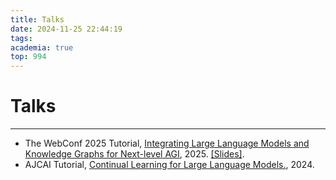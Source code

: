 ```yaml
---
title: Talks
date: 2024-11-25 22:44:19
tags:
academia: true
top: 994
---
```


# Talks
---
* The WebConf 2025 Tutorial, [Integrating Large Language Models and Knowledge Graphs for Next-level AGI](https://www.cs.emory.edu/~jyang71/files/klm-tutorial.pdf), 2025. [\[Slides\]](files/KG_LLM_AGI_WWW25_tut-final.pdf).
* AJCAI Tutorial, [Continual Learning for Large Language Models.](https://monashnlp.github.io/monashnlp/cl4llm/), 2024.